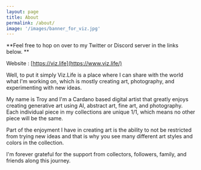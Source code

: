 ```yaml
---
layout: page
title: About
permalink: /about/
image: '/images/banner_for_viz.jpg'
---
```


**Feel free to hop on over to my Twitter or Discord server in the links below. **

Website : [https://viz.life](https://www.viz.life/)

Well, to put it simply Viz.Life is a place where I can share with the world what I'm working on, which is mostly creating art, photography, and experimenting with new ideas. 

My name is Troy and I'm a Cardano based digital artist that greatly enjoys creating generative art using AI, abstract art, fine art, and photography. Each individual piece in my collections are unique 1/1, which means no other piece will be the same. 

Part of the enjoyment I have in creating art is the ability to not be restricted from trying new ideas and that is why you see many different art styles and colors in the collection. 

I'm forever grateful for the support from collectors, followers, family, and friends along this journey. 
